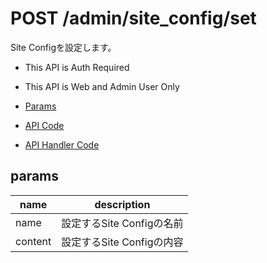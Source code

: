 # POST /admin/site_config/set

Site Configを設定します。

- This API is Auth Required
- This API is Web and Admin User Only

- [Params](#params)
- [API Code](/src/endpoints/admin/site_config/set.js)
- [API Handler Code](/src/handlers/web/admin/site_config/set.js)

## params


name|description
---|---
name|設定するSite Configの名前
content|設定するSite Configの内容

